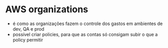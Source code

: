 # AWS organizations
- é como as organizações fazem o controle dos gastos em ambientes de dev, QA e prod
- possível criar policies, para que as contas só consigam subir o que a policy permitir